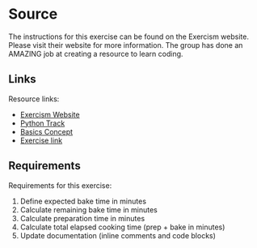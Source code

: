# Source

The instructions for this exercise can be found on the Exercism website. Please visit their website for more information. The group has done an AMAZING job at creating a resource to learn coding.

## Links

Resource links:

- [Exercism Website](https://exercism.org/)
- [Python Track](https://exercism.org/tracks/python)
- [Basics Concept](https://exercism.org/tracks/python/concepts/basics)
- [Exercise link](https://exercism.org/tracks/python/exercises/guidos-gorgeous-lasagna)

## Requirements

Requirements for this exercise:

1. Define expected bake time in minutes
2. Calculate remaining bake time in minutes
3. Calculate preparation time in minutes
4. Calculate total elapsed cooking time (prep + bake in minutes)
5. Update documentation (inline comments and code blocks)
